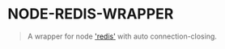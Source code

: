 # NODE-REDIS-WRAPPER

> A wrapper for node ['redis'](https://github.com/NodeRedis/node_redis) with auto connection-closing.

